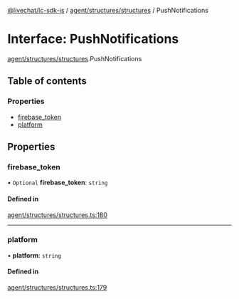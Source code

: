 [@livechat/lc-sdk-js](../README.md) / [agent/structures/structures](../modules/agent_structures_structures.md) / PushNotifications

# Interface: PushNotifications

[agent/structures/structures](../modules/agent_structures_structures.md).PushNotifications

## Table of contents

### Properties

- [firebase\_token](agent_structures_structures.PushNotifications.md#firebase_token)
- [platform](agent_structures_structures.PushNotifications.md#platform)

## Properties

### firebase\_token

• `Optional` **firebase\_token**: `string`

#### Defined in

[agent/structures/structures.ts:180](https://github.com/livechat/lc-sdk-js/blob/5f5afdd/src/agent/structures/structures.ts#L180)

___

### platform

• **platform**: `string`

#### Defined in

[agent/structures/structures.ts:179](https://github.com/livechat/lc-sdk-js/blob/5f5afdd/src/agent/structures/structures.ts#L179)

